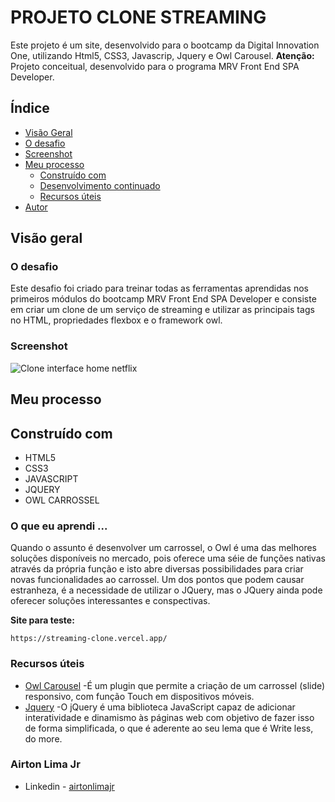 # PROJETO CLONE STREAMING 

Este projeto é um site, desenvolvido para o bootcamp da Digital Innovation One, utilizando Html5, CSS3, Javascrip, Jquery e Owl Carousel.
<b>Atenção:</b> Projeto conceitual, desenvolvido para o programa MRV Front End SPA Developer.


## Índice

  - [Visão Geral](#Visão-Geral)
  - [O desafio](#O-desafio)
  - [Screenshot](#screenshot)
- [Meu processo](#Meu-processo)
  - [Construído com](#Construído-com)
  - [Desenvolvimento continuado](#desenvolvimento-continuado)
  - [Recursos úteis](#recursos-uteis)
- [Autor](#Autor)



## Visão geral

### O desafio

Este desafio foi criado para treinar todas as ferramentas aprendidas nos primeiros módulos do bootcamp MRV Front End SPA Developer e consiste em criar um clone de um serviço de streaming e utilizar as principais tags no HTML, propriedades flexbox e o framework owl.



### Screenshot

![Clone interface home netflix](https://github.com/airtonlimajr/streaming-clone/blob/main/img/screencapture.png)



## Meu processo

## Construído com

- HTML5
- CSS3
- JAVASCRIPT
- JQUERY
- OWL CARROSSEL


### O que eu aprendi ...

Quando o assunto é desenvolver um carrossel, o Owl é uma das melhores soluções disponíveis no mercado, pois oferece uma séie de funções nativas através da própria função e isto
abre diversas possibilidades para criar novas funcionalidades ao carrossel. Um dos pontos que podem causar estranheza, é a necessidade de utilizar o JQuery, mas o JQuery ainda pode oferecer soluções interessantes e conspectivas. 

**Site para teste:**

```
https://streaming-clone.vercel.app/
```


### Recursos úteis

- [Owl Carousel](https://owlcarousel2.github.io/OwlCarousel2/) -É um plugin que permite a criação de um carrossel (slide) responsivo, com função Touch em dispositivos móveis. 
- [Jquery](https://jquery.com/) -O jQuery é uma biblioteca JavaScript capaz de adicionar interatividade e dinamismo às páginas web com objetivo de fazer isso de forma simplificada, o que é aderente ao seu lema que é Write less, do more.


### Airton Lima Jr

- Linkedin - [airtonlimajr](https://www.linkedin.com/in/airtonlimajr/)
